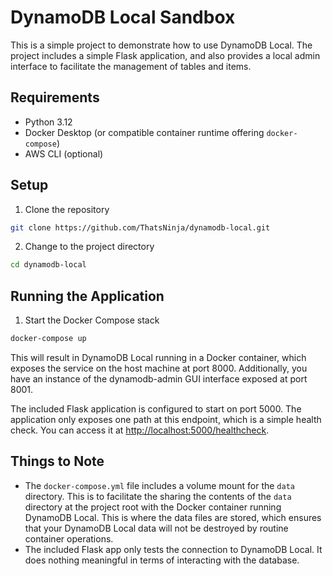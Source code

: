 # DynamoDB Local Sandbox
This is a simple project to demonstrate how to use DynamoDB Local. The project includes a simple Flask application, and also provides a local admin interface to facilitate the management of tables and items.

## Requirements
- Python 3.12
- Docker Desktop (or compatible container runtime offering `docker-compose`)
- AWS CLI (optional)

## Setup
1. Clone the repository
```bash
git clone https://github.com/ThatsNinja/dynamodb-local.git
```
2. Change to the project directory
```bash
cd dynamodb-local
```

## Running the Application
1. Start the Docker Compose stack
```bash
docker-compose up
```
This will result in DynamoDB Local running in a Docker container, which exposes the service on the host machine at port 8000. Additionally, you have an instance of the dynamodb-admin GUI interface exposed at port 8001.

The included Flask application is configured to start on port 5000. The application only exposes one path at this endpoint, which is a simple health check. You can access it at [http://localhost:5000/healthcheck](http://localhost:5000/healthcheck).

## Things to Note
- The `docker-compose.yml` file includes a volume mount for the `data` directory. This is to facilitate the sharing the contents of the `data` directory at the project root with the Docker container running DynamoDB Local. This is where the data files are stored, which ensures that your DynamoDB Local data will not be destroyed by routine container operations.
- The included Flask app only tests the connection to DynamoDB Local. It does nothing meaningful in terms of interacting with the database.